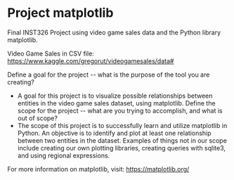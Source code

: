 # Project matplotlib
Final INST326 Project using video game sales data and the Python library matplotlib.

Video Game Sales in CSV file: https://www.kaggle.com/gregorut/videogamesales/data#

Define a goal for the project -- what is the purpose of the tool you are creating?
- A goal for this project is to visualize possible relationships between entities in the video game sales dataset, using matplotlib.
Define the scope for the project -- what are you trying to accomplish, and what is out of scope?
- The scope of this project is to successfully learn and utilize matplotlib in Python. An objective is to identify and plot at least one relationship between two entities in the dataset. Examples of things not in our scope include creating our own plotting libraries, creating queries with sqlite3, and using regional expressions.

For more information on matplotlib, visit: https://matplotlib.org/
